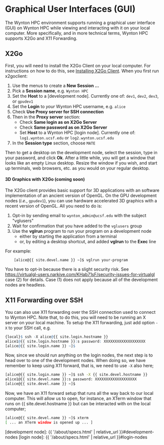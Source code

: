 # Graphical User Interfaces (GUI)

The Wynton HPC environment supports running a graphical user interface (GUI) on Wynton HPC while viewing and interacting with it on your local computer.  More specifically, and in more technical terms, Wynton HPC supports X2Go and X11 Forwarding.

## X2Go

First, you will need to install the X2Go Client on your local computer.  For instructions on how to do this, see [Installing X2Go Client](https://wiki.x2go.org/doku.php/doc:installation:x2goclient). When you first run x2goclient:

 1. Use the menus to create a **New Session ...**
 2. Pick a **Session name**, e.g. `Wynton HPC`
 3. Set the **Host** to a [development node]. Currently one of: `dev1`, `dev2`, `dev3`, or `gpudev1`
 4. Set the **Login** to _your_ Wynton HPC username, e.g. `alice`
 5. Check **Use Proxy server for SSH connection**
 6. Then in the **Proxy server** section:
    - Check **Same login as on X2Go Server**
    - Check **Same password as on X2Go Server**
    - Set **Host** to a Wynton HPC [login node]. Currently one of: `log1.wynton.ucsf.edu` or `log2.wynton.ucsf.edu`
 7. In the **Session type** section, choose `MATE`

Then to get a desktop on the development node, select the session, type in your password, and click **Ok**. After a little while, you will get a window that looks like an empty Linux desktop. Resize the window if you wish, and start up terminals, web browsers, etc. as you would on your regular desktop.

#### 3D Graphics with X2Go (coming soon) 

The X2Go client provides basic support for 3D applications with an software implementation of an ancient version of OpenGL.  On the GPU development nodes (*i.e.*, `gpudev1`), you can use hardware accelerated 3D graphics with a recent version of OpenGL.  All you need to do is:

 1. Opt-in by sending email to `wynton_admin@ucsf.edu` with the subject "vglusers"
 2. Wait for confirmation that you have added to the `vglusers` group
 3. Use the **vglrun** program to run your program on a development node
    - either by starting the application from a terminal
    - or, by editing a desktop shortcut, and added **vglrun** to the **Exec** line

For example:

        [alice@{{ site.devel.name }} ~]$ vglrun your-program

You have to opt-in because there is a slight security risk.  See <https://virtualgl-users.narkive.com/KHab71sF/security-issues-for-virtualgl> case (2) for details.  Case (1) does not apply because all of the development nodes are headless.

## X11 Forwarding over SSH

You can also use X11 forwarding over the SSH connection used to connect to Wynton HPC.  Note that, to do this, you will need to be running an X server on your local machine.  To setup the X11 forwarding, just add option `-X` to your SSH call, e.g.

```r
{local}$ ssh -X alice@{{ site.login.hostname }}
alice1@{{ site.login.hostname }}:s password: XXXXXXXXXXXXXXXXXXX
[alice@{{ site.login.name }} ~]$ 
```

Now, since we should run anything on the login nodes, the next step is to head over to one of the development nodes.  When doing so, we have remember to keep using X11 forward, that is, we need to use `-X` also here;

```sh
[alice@{{ site.login.name }} ~]$ ssh -X {{ site.devel.hostname }}
alice1@{{ site.devel.name }}:s password: XXXXXXXXXXXXXXXXXXX
[alice@{{ site.devel.name }} ~]$ 
```

Now, we have an X11 forward setup that runs all the way back to our local computer.  This will allow us to open, for instance, an XTerm window that runs on {{ site.devel.hostname }} but can be interacted with on the local computer;

```sh
[alice@{{ site.devel.name }} ~]$ xterm
[ ... an XTerm window is opened up ... ]
```


[development node]: {{ '/about/specs.html' | relative_url }}#development-nodes
[login node]: {{ '/about/specs.html' | relative_url }}#login-nodes
